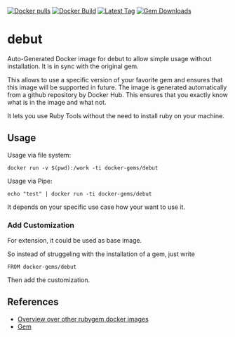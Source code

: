 [![Docker pulls](https://img.shields.io/docker/pulls/rubygem/debut.svg)](https://hub.docker.com/r/rubygem/debut/)
[![Docker Build](https://img.shields.io/docker/automated/rubygem/debut.svg)](https://hub.docker.com/r/rubygem/debut/)
[![Latest Tag](https://img.shields.io/github/tag/docker-rubygem/debut.svg)](https://hub.docker.com/r/rubygem/debut/)
[![Gem Downloads](https://img.shields.io/gem/dt/debut.svg)](https://rubygems.org/gems/debut/)
# debut

Auto-Generated Docker image for debut to allow simple usage without installation.
It is in sync with the original gem.

This allows to use a specific version of your favorite gem and ensures that this image will be supported in future.
The image is generated automatically from a github repository by Docker Hub.
This ensures that you exactly know what is in the image and what not.

It lets you use Ruby Tools without the need to install ruby on your machine.

## Usage

Usage via file system:

`docker run -v $(pwd):/work -ti docker-gems/debut`

Usage via Pipe:

`echo "test" | docker run -ti docker-gems/debut`

It depends on your specific use case how your want to use it.

### Add Customization

For extension, it could be used as base image.

So instead of struggeling with the installation of a gem, just write

`FROM docker-gems/debut`

Then add the customization.

## References

 - [Overview over other rubygem docker images](https://github.com/thinkbot/docker-rubygem)
 - [Gem](https://rubygems.org/gems/debut/)
